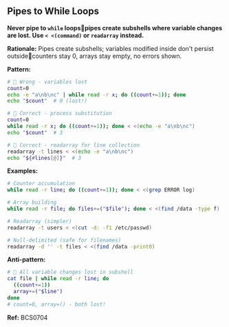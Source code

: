 ## Pipes to While Loops

**Never pipe to `while` loopspipes create subshells where variable changes are lost. Use `< <(command)` or `readarray` instead.**

**Rationale:** Pipes create subshells; variables modified inside don't persist outsidecounters stay 0, arrays stay empty, no errors shown.

**Pattern:**

```bash
#  Wrong - variables lost
count=0
echo -e "a\nb\nc" | while read -r x; do ((count+=1)); done
echo "$count"  # 0 (lost!)

#  Correct - process substitution
count=0
while read -r x; do ((count+=1)); done < <(echo -e "a\nb\nc")
echo "$count"  # 3

#  Correct - readarray for line collection
readarray -t lines < <(echo -e "a\nb\nc")
echo "${#lines[@]}"  # 3
```

**Examples:**

```bash
# Counter accumulation
while read -r line; do ((count+=1)); done < <(grep ERROR log)

# Array building
while read -r file; do files+=("$file"); done < <(find /data -type f)

# Readarray (simpler)
readarray -t users < <(cut -d: -f1 /etc/passwd)

# Null-delimited (safe for filenames)
readarray -d '' -t files < <(find /data -print0)
```

**Anti-pattern:**

```bash
#  All variable changes lost in subshell
cat file | while read -r line; do
  ((count+=1))
  array+=("$line")
done
# count=0, array=() - both lost!
```

**Ref:** BCS0704
